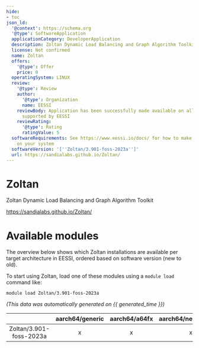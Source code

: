 ```yaml
---
hide:
- toc
json_ld:
  '@context': https://schema.org
  '@type': SoftwareApplication
  applicationCategory: DeveloperApplication
  description: Zoltan Dynamic Load Balancing and Graph Algorithm Toolkit
  license: Not confirmed
  name: Zoltan
  offers:
    '@type': Offer
    price: 0
  operatingSystem: LINUX
  review:
    '@type': Review
    author:
      '@type': Organization
      name: EESSI
    reviewBody: Application has been successfully made available on all architectures
      supported by EESSI
    reviewRating:
      '@type': Rating
      ratingValue: 5
  softwareRequirements: See https://www.eessi.io/docs/ for how to make EESSI available
    on your system
  softwareVersion: '[''Zoltan/3.901-foss-2023a'']'
  url: https://sandialabs.github.io/Zoltan/
---
```


Zoltan
======


Zoltan Dynamic Load Balancing and Graph Algorithm Toolkit

https://sandialabs.github.io/Zoltan/
# Available modules


The overview below shows which Zoltan installations are available per target architecture in EESSI, ordered based on software version (new to old).

To start using Zoltan, load one of these modules using a `module load` command like:

```shell
module load Zoltan/3.901-foss-2023a
```

*(This data was automatically generated on {{ generated_time }})*

| |aarch64/generic|aarch64/a64fx|aarch64/neoverse_n1|aarch64/neoverse_v1|aarch64/nvidia/grace|x86_64/generic|x86_64/amd/zen2|x86_64/amd/zen3|x86_64/amd/zen4|x86_64/intel/cascadelake|x86_64/intel/haswell|x86_64/intel/icelake|x86_64/intel/sapphirerapids|x86_64/intel/skylake_avx512|
| :---: | :---: | :---: | :---: | :---: | :---: | :---: | :---: | :---: | :---: | :---: | :---: | :---: | :---: | :---: |
|Zoltan/3.901-foss-2023a|x|x|x|x|x|x|x|x|x|x|x|x|x|x|
